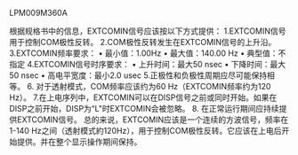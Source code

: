 
LPM009M360A

根据规格书中的信息，EXTCOMIN信号应该按以下方式提供：
1.EXTCOMIN信号用于控制COM极性反转。
2.COM极性反转发生在EXTCOMIN信号的上升沿。
3.EXTCOMIN频率要求：
• 最小值：1.00Hz
• 最大值：140.00 Hz
• 典型值：不指定
4.EXTCOMIN信号时序要求：
• 上升时间：最大50 nsec
• 下降时间：最大50 nsec
• 高电平宽度：最小2.0 usec
5.正极性和负极性周期应尽可能保持相等。
6. 对于透射模式，COM频率应该约为60 Hz（EXTCOMIN频率约为120 Hz）。
7.在上电序列中，EXTCOMIN可以在DISP信号之前或同时开始。如果在DISP之前开始，DISP为“L"时EXTCOMIN会被忽略。
8. 在正常运行期间应持续提供EXTCOMIN信号。
总的来说，EXTCOMIN应该是一个连续的方波信号，频率在1-140 Hz之间（透射模式約120Hz），用于控制COM极性反转。它应该在上电后开始提供。并在整个显示操作期间保持。
